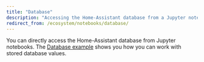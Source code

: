 ```yaml
---
title: "Database"
description: "Accessing the Home-Assistant database from a Jupyter notebook."
redirect_from: /ecosystem/notebooks/database/
---
```


You can directly access the Home-Assistant database from Jupyter notebooks. The [Database example](http://nbviewer.jupyter.org/github/home-assistant/home-assistant-notebooks/blob/master/other/database-examples.ipynb) shows you how you can work with stored database values.
